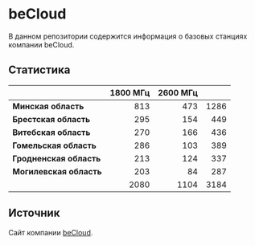 # beCloud
В данном репозитории содержится информация о базовых станциях компании beCloud.

## Статистика
&nbsp; | 1800 МГц | 2600 МГц | &nbsp;
:--- | ---: | ---: | ---:
**Минская область** | 813 | 473 | 1286
**Брестская область** | 295 | 154 | 449
**Витебская область** | 270 | 166 | 436
**Гомельская область** | 286 | 103 | 389
**Гродненская область** | 213 | 124 | 337
**Могилевская область** | 203 | 84 | 287
&nbsp; | 2080 | 1104 | 3184

## Источник
Сайт компании [beCloud](https://becloud.by/customers/ob-lte-advanced).